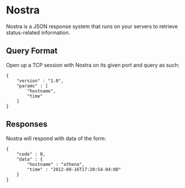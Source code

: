 # Nostra

Nostra is a JSON response system that runs on your servers to retrieve
status-related information.

## Query Format

Open up a TCP session with Nostra on its given port and query as such:

    {
        "version" : "1.0",
        "params" : [
            "hostname",
            "time"
        ]
    }

## Responses

Nostra will respond with data of the form:

    {
        "code" : 0,
        "data" : {
            "hostname" : "athena",
            "time" : "2012-09-16T17:20:54-04:00"
        }
    }

